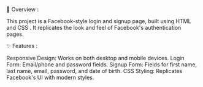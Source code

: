 📌 Overview :

This project is a Facebook-style login and signup page, built using HTML and CSS . It replicates the look and feel of Facebook's authentication pages.

✨ Features :

Responsive Design: Works on both desktop and mobile devices.
Login Form: Email/phone and password fields.
Signup Form: Fields for first name, last name, email, password, and date of birth.
CSS Styling: Replicates Facebook's UI with modern styles.
